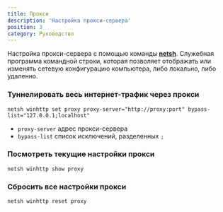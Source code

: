 ```yaml
---
title: Прокси
description: 'Настройка прокси-сервера'
position: 3
category: Руководство
---
```


Настройка прокси-сервера с помощью команды **[netsh](https://docs.microsoft.com/ru-ru/windows-server/administration/windows-commands/netsh 'Microsoft Dosc')**.
Служебная программа командной строки, которая позволяет отображать или изменять сетевую конфигурацию компьютера, либо локально, либо удаленно.

### Туннелировать весь интернет-трафик через прокси

```cmd[cmd]
netsh winhttp set proxy proxy-server="http://proxy:port" bypass-list="127.0.0.1;localhost"
```

- `proxy-server` адрес прокси-сервера
- `bypass-list` список исключений, разделенных `;`

### Посмотреть текущие настройки прокси

```cmd[cmd]
netsh winhttp show proxy
```

### Сбросить все настройки прокси

```cmd[cmd]
netsh winhttp reset proxy
```
